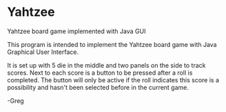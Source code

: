 # Yahtzee
Yahtzee board game implemented with Java GUI

This program is intended to implement the Yahtzee board game with Java Graphical User Interface.

It is set up with 5 die in the middle and two panels on the side to track scores. Next to each score is a button to be
pressed after a roll is completed. The button will only be active if the roll indicates this score is a possibility and hasn't
been selected before in the current game. 

-Greg
